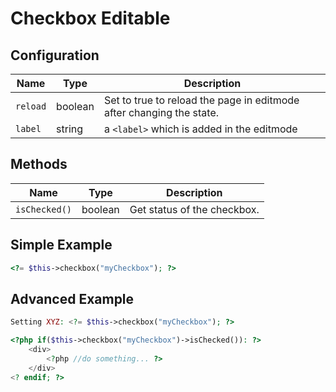 # Checkbox Editable

## Configuration

| Name     | Type    | Description                                                          |
|----------|---------|----------------------------------------------------------------------|
| `reload` | boolean | Set to true to reload the page in editmode after changing the state. |
| `label`  | string  | a `<label>` which is added in the editmode                           |

## Methods

| Name          | Type      | Description                                                            |
|---------------|-----------|------------------------------------------------------------------------|
| `isChecked()` | boolean   | Get status of the checkbox.                                            |

## Simple Example

```php
<?= $this->checkbox("myCheckbox"); ?>
```

## Advanced Example

```php
Setting XYZ: <?= $this->checkbox("myCheckbox"); ?>

<?php if($this->checkbox("myCheckbox")->isChecked()): ?>
    <div>
        <?php //do something... ?>
    </div>
<? endif; ?>
```